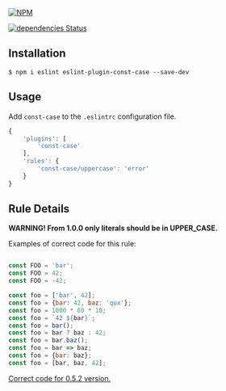 [![NPM](https://nodei.co/npm/eslint-plugin-const-case.png?downloads=true&stars=true)](https://nodei.co/npm/eslint-plugin-const-case/)

[![dependencies Status](https://david-dm.org/k03mad/eslint-plugin-const-case/status.svg)](https://david-dm.org/k03mad/eslint-plugin-const-case)

## Installation

```
$ npm i eslint eslint-plugin-const-case --save-dev
```

## Usage

Add `const-case` to the `.eslintrc` configuration file.

```js
{
    'plugins': [
        'const-case'
    ],
    'rules': {
        'const-case/uppercase': 'error'
    }
}
```

## Rule Details

**WARNING! From 1.0.0 only literals should be in UPPER_CASE.**

Examples of correct code for this rule:

```js

const FOO = 'bar';
const FOO = 42;
const FOO = -42;

const foo = ['bar', 42];
const foo = {bar: 42, baz: 'qux'};
const foo = 1000 * 60 * 10;
const foo = `42 ${bar}`;
const foo = bar();
const foo = bar ? baz : 42;
const foo = bar.baz();
const foo = bar => baz;
const foo = {bar: baz};
const foo = [bar, baz, 42];
```

[Correct code for 0.5.2 version.](https://github.com/k03mad/eslint-plugin-const-case/blob/be8654452ba0c636f152f2091cc4f09fdd4da65b/README.md)
